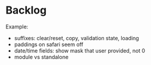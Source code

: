 # Backlog

Example:

- suffixes: clear/reset, copy, validation state, loading
- paddings on safari seem off
- date/time fields: show mask that user provided, not 0
- module vs standalone
